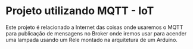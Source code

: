 # Projeto utilizando MQTT - IoT

<description>Este projeto é relacionado a Internet das coisas onde usaremos o MQTT para publicação de mensagens no Broker onde iremos usar para acender uma lampada usando um Rele montado na arquitetura de um Arduino.</description>
